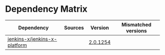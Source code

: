 # Dependency Matrix

Dependency | Sources | Version | Mismatched versions
---------- | ------- | ------- | -------------------
[jenkins-x/jenkins-x-platform](https://github.com/jenkins-x/jenkins-x-platform.git) |  | [2.0.1254](https://github.com/jenkins-x/jenkins-x-platform/releases/tag/v2.0.1254) | 
